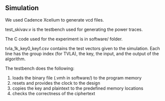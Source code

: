 ## Simulation
We used Cadence Xcelium to generate vcd files. 

test_skivav.v is the testbench used for generating the power traces. 

The C code used for the experiment is in software/ folder. 

tvla_1k_key0_keyf.csv contains the test vectors given to the simulation. Each line has the group index (for TVLA), the key, the input, and the output of the algorithm. 

The testbench does the following:
1. loads the binary file (.vmh in software/) to the program memory
2. resets and provides the clock to the design
3. copies the key and plaintext to the predefined memory locations
4. checks the correctness of the ciphertext 
